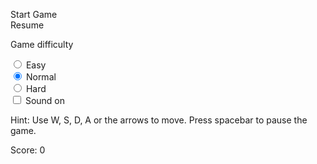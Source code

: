 <div class="wrapper-snake">
  <div class="game-area">
    <canvas id="snake" width="600" height="360" tabindex="1"></canvas>
    <div class="overlay">
      <p class="game-msg"></p>
      <p id="finalScore"></p>
      <div class="buttons">
        <div id="startBtn" class="game-btn">Start Game</div>
        <div id="resumeBtn" class="game-btn hidden">Resume</div>
      </div>
      <div class="difficulty">
        <p>Game difficulty</p>
        <div>
          <div class="radio-field">
            <input type="radio" name="difficulty" id="radioEasy" value="easy">
            <label for="radioEasy">Easy</label>
          </div>
          <div class="radio-field">
            <input type="radio" name="difficulty" id="radioNormal" value="normal" checked>
            <label for="radioNormal">Normal</label>
          </div>
          <div class="radio-field">
            <input type="radio" name="difficulty" id="radioHard" value="hard">
            <label for="radioHard">Hard</label>
          </div>
        </div>
      </div>
    </div>
  </div>
  <div class="game-details">
    <input type="checkbox" name="sound" id="sound">
    <label for="sound">Sound on</label>
    <p class="hint"><span>Hint:</span> Use W, S, D, A or the arrows to move. Press spacebar to pause the game.</p>
    <p class="score-txt"><span>Score:</span> <span class="current-score">0</span></p>
  </div>
</div>
<!-- AUDIO FILES !-->
<audio id="eating" src="http://alexsalov.com/assets/snake/bite.mp3" preload="auto"></audio>
<audio id="hit_wall" src="http://alexsalov.com/assets/snake/hit_wall.mp3" preload="auto"></audio>
<audio id="pain" src="http://alexsalov.com/assets/snake/pain.mp3" preload="auto"></audio>
<audio id="snake_background" src="http://alexsalov.com/assets/snake/snake_background.mp3" preload="auto" loop></audio>

<script>
    (function() {
  'use strict';

  // User interface
  var pageCanvas = $('#snake'),
    startBtn = $('#startBtn'),
    resumeBtn = $('#resumeBtn'),
    gameMenu = $('.overlay'),
    gameOverMsg = $('.game-msg'),
    finalScore = $('#finalScore'),
    difficultyMenu = $('.difficulty'),
    scoreTxt = $('.current-score'),
    sound = $('#sound'),
    soundLabel = sound.nextSibling,
    bkgrMusic = $('#snake_background');

  bkgrMusic.volume = 0.25;

  // Game variables
  var canvasArea,
    w,
    h,
    snake,
    snakeLength = 10,
    food,
    score,
    difficulty = 'normal',
    gameLoop,
    dir, // Movement direction 
    over,
    hitType,
    speed, // Game speed
    objectSize = 12, // Proportional to canvas dimensions
    paused = false,
    muted = true, // Mute sound by default
    storage;

  // Game over messages
  var messages = {
    itself: [
      "Eat the food, not yourself, you stupid reptile!",
      "Good thing you can't poison yourself... I think...",
      "What a surprise, you bit yourself... AGAIN!",
      "T-t-t-tasty, tasty... You're so delicious ... to yourself at least.",
      "You took a solid bite out of your own ass. I hope it was worth it."
    ],
    wall: [
      "All in all, you're just another brick in the wall.",
      "That's a wall, bro - you can't go through it.",
      "You like hurting yourself, don't you?",
      "Hit the wall snake and don't you come back no more, no more, no more, no more!",
      "You crushed your pathetic snake skull once more."
    ]
  };

  /***** EVENT LISTENERS *****/
  addListener(window, 'load', function() {
    checkSound();

    storage = new Storage('snake_');

    // Check if a previous game has been paused
    if (storage.exists('paused') && storage.get('paused') === 'true') {
      paused = true;
      resumeBtn.classList.remove('hidden');
      difficultyMenu.classList.add('hidden');

      startBtn.innerHTML = 'Restart Game';
      scoreTxt.innerHTML = storage.get('score');
      difficulty = storage.get('difficulty');

      var radio = difficultyMenu.getElementsByTagName('input');
      var radioNum = radio.length;

      for (var i = 0; i < radioNum; i++) {
        if (radio[i].value === difficulty) radio[i].checked = true;
      }
    }

    // Instantiate canvas element
    canvasArea = new Canvas(pageCanvas, pageCanvas.width, pageCanvas.height, '#fff');
    w = canvasArea.width;
    h = canvasArea.height;
  });

  // Toggle sound
  addListener(sound, 'change', function() {
    checkSound();
  });

  addListener(startBtn, 'click', function() {
    if (!muted) bkgrMusic.play();

    initGame();
  });

  addListener(resumeBtn, 'click', function() {
    if (!over) resumeGame();
  });

  // Detect difficulty change
  addListener(difficultyMenu, 'change', function(e) {
    var elem = e.target;
    elem.checked = true;
    difficulty = elem.value;
  });

  // Detect space key press
  addListener(pageCanvas, 'keydown', function(e) {
    if (e.keyCode === 32 && !over) {
      (!paused) ? pauseGame(): resumeGame();
    }
  });

  /***** FUNCTIONS *****/

  /* UTILITY FUNCTIONS */

  // Get element
  function $(selector) {
    return document.querySelector(selector);
  }

  function addListener(elem, handler, callback) {
    elem.addEventListener(handler, callback);
  }

  /* OBJECT DECLARATION FUNCTIONS */

  // Canvas area
  function Canvas(canvas, width, height, color) {
    this.canvas = canvas;
    this.width = width;
    this.height = height;
    this.color = color;
    this.context = this.canvas.getContext('2d');
  }

  Canvas.prototype.rebuild = function() {
    this.context.fillStyle = this.color;
    this.context.fillRect(0, 0, this.width, this.height);
  };

  // Canvas object super class
  function CanvasObj(canvas, x, y, size, color) {
    this.context = canvas.context;
    this.x = x;
    this.y = y;
    this.size = size;
    this.color = color;
  }

  CanvasObj.prototype.draw = function() {
    this.context.fillStyle = this.color;
    this.context.fillRect(this.x * this.size, this.y * this.size, this.size, this.size);
  };

  // Snake object
  function Snake(canvas, x, y, size, color) {
    CanvasObj.call(this, canvas, x, y, size, color);

    this.length = snakeLength;
    this.pos = [];
  }

  // Inherit form CanvasObj class
  Snake.prototype = Object.create(CanvasObj.prototype);
  Snake.prototype.constructor = Snake;

  // Initialize the snake
  Snake.prototype.init = function() {
    for (var i = this.length - 1; i >= 0; i--) {
      this.pos.push({
        x: i + (Math.round(this.x / this.size)),
        y: Math.round(this.y / this.size)
      });
    }
  };

  Snake.prototype.draw = function() {
    var len = this.length;

    for (var i = 0; i < len; i++) {
      var square = this.pos[i];
      this.context.fillStyle = this.color;
      this.context.fillRect(square.x * this.size, square.y * this.size, this.size, this.size);
    }
  };

  // Update the position of the snake
  Snake.prototype.update = function() {
    var headX = this.pos[0].x;
    var headY = this.pos[0].y;

    // Get the directions
    addListener(document, 'keydown', function(e) {
      e.preventDefault(); // Prevent scroll when using arrow keys

      var key = e.keyCode;

      // Allow snake to be moved with W, S, D, A as well as the arrow keys
      if ((key === 37 || key === 65) && dir !== 'r') dir = 'l';
      else if ((key === 38 || key === 87) && dir !== 'd') dir = 'u';
      else if ((key === 39 || key === 68) && dir !== 'l') dir = 'r';
      else if ((key === 40 || key === 83) && dir !== 'u') dir = 'd';
    });

    // Directions
    switch (dir) {
      case 'l':
        headX--;
        break;
      case 'u':
        headY--;
        break;
      case 'r':
        headX++;
        break;
      case 'd':
        headY++;
        break;
    }

    // Move snake
    var tail = this.pos.pop();
    tail.x = headX;
    tail.y = headY;
    this.pos.unshift(tail);

    // Wall Collision
    if (headX >= w / this.size || headX <= -1 || headY >= h / this.size || headY <= -1) {
      if (!over) {
        hitType = 'wall';
        over = true;
        gameOver();
      }
    }

    // Food collision
    if (headX === food.x && headY === food.y) {
      if (!muted) $('#eating').play();

      food = new CanvasObj(canvasArea, getFoodX(), getFoodY(), objectSize, '#ff0000');
      tail = {
        x: headX,
        y: headY
      };
      this.pos.unshift(tail);
      this.length++;
      score += getValue('score', difficulty);
      scoreTxt.innerHTML = score;

      // Increase game speed
      if (speed <= 45) speed += getValue('speed', difficulty);
      clearInterval(gameLoop);
      gameLoop = setInterval(drawCanvas, 1000 / speed);
    } else {
      // Check collision between snake parts
      var len = this.pos.length;

      for (var i = 1; i < len; i++) {
        var square = this.pos[i];

        if ((headX === square.x && headY === square.y) && !over) {
          hitType = 'itself';
          over = true;
          gameOver();
        }
      }
    }
  };

  // Helper class for working with localStorage
  function Storage(prefix) {
    this.prefix = prefix; // Namespacing the values saved to storage
  }

  Storage.prototype.get = function(key) {
    return localStorage.getItem(this.prefix + key);
  };

  Storage.prototype.set = function(key, value) {
    localStorage.setItem(this.prefix + key, value);
  };

  Storage.prototype.getAsNum = function(key) {
    return Number(this.get(key));
  };

  Storage.prototype.exists = function(key) {
    return this.get(key) !== null;
  };

  Storage.prototype.length = function() {
    return localStorage.length;
  };

  Storage.prototype.key = function(index) {
    return localStorage.key(index);
  };

  Storage.prototype.remove = function(key) {
    localStorage.removeItem(this.prefix + key);
  };

  // Remove all game state data
  Storage.prototype.removeAll = function() {
    // Run loop backwards since items are being deleted
    for (var i = this.length() - 1; i >= 0; i--) {
      var key = this.key(i);

      if (key.indexOf(this.prefix) > -1) localStorage.removeItem(key);
    }
  };

  Storage.prototype.clear = function() {
    localStorage.clear();
  };

  /* GAME FUNCTIONS */
  function drawCanvas() {
    canvasArea.rebuild();
    snake.draw();
    snake.update();
    food.draw();
  }

  function initGame() {
    gameMenu.classList.add('hidden');
    difficultyMenu.classList.add('hidden');

    storage.removeAll();

    snake = new Snake(canvasArea, getSnakeX(), getSnakeY(), objectSize, '#000');
    snake.init();
    food = new CanvasObj(canvasArea, getFoodX(), getFoodY(), objectSize, '#ff0000');
    dir = 'r';
    over = false;
    score = 0;
    speed = 10;
    paused = false;

    if (gameLoop !== undefined) clearInterval(gameLoop);
    gameLoop = setInterval(drawCanvas, 1000 / speed);

    scoreTxt.innerHTML = score;
    startBtn.innerHTML = 'Restart Game';
    gameOverMsg.innerHTML = '';
    finalScore.innerHTML = '';
  }

  function gameOver() {
    clearInterval(gameLoop);

    if (!muted) {
      bkgrMusic.pause();

      if (hitType === 'wall') {
        $('#hit_wall').play();
      } else if (hitType === 'itself') {
        $('#pain').play();
      }
    }

    gameMenu.classList.remove('hidden');
    difficultyMenu.classList.remove('hidden');
    resumeBtn.classList.add('hidden');

    // Show end message
    gameOverMsg.innerHTML = messages[hitType][Math.floor(Math.random() * messages[hitType].length)];
    finalScore.innerHTML = 'Final score: ' + score;
  }

  function pauseGame() {
    if (!muted) bkgrMusic.pause();

    gameMenu.classList.remove('hidden');
    resumeBtn.classList.remove('hidden');

    paused = true;

    // Save game state to localStorage
    storage.set('score', score);
    storage.set('speed', speed);
    storage.set('direction', dir);
    storage.set('difficulty', difficulty);
    storage.set('length', snake.length);
    storage.set('foodX', food.x);
    storage.set('foodY', food.y);
    storage.set('paused', 'true');

    for (var i = 0; i < snake.length; i++) {
      storage.set('posX' + i, snake.pos[i].x);
      storage.set('posY' + i, snake.pos[i].y);
    }

    clearInterval(gameLoop);
  }

  // Continue the game from the point where it was last paused
  function resumeGame() {

    if (!muted) bkgrMusic.play();

    gameMenu.classList.add('hidden');
    paused = false;

    // Restore game state
    score = storage.getAsNum('score');
    speed = storage.getAsNum('speed');
    dir = storage.get('direction');
    difficulty = storage.get('difficulty');

    snake = new Snake(canvasArea, getSnakeX(), getSnakeY(), objectSize, '#000');
    snake.length = storage.getAsNum('length');
    snake.pos = [];

    for (var i = 0; i < snake.length; i++) {
      snake.pos.push({
        x: storage.getAsNum('posX' + i),
        y: storage.getAsNum('posY' + i)
      });
    }

    food = new CanvasObj(canvasArea, storage.getAsNum('foodX'), storage.getAsNum('foodY'), objectSize, '#ff0000');
    gameLoop = setInterval(drawCanvas, 1000 / speed);

    storage.removeAll();
  }

  // Generate random coordinates for canvas objects
  function getSnakeX() {
    return getRandomNum(w - (snakeLength * objectSize + 100)); // Place snake at least 100px from canvas edge
  }

  function getSnakeY() {
    return getRandomNum(h - objectSize);
  }

  function getFoodX() {
    return getRandomNum((w - objectSize) / objectSize);
  }

  function getFoodY() {
    return getRandomNum((h - objectSize) / objectSize);
  }

  function getRandomNum(max) {
    return Math.round(Math.random() * max);
  }

  // Get property value according to difficulty level
  function getValue(property, difficulty) {
    switch (difficulty) {
      case 'easy':
        return (property === 'speed') ? 0.25 : 5;
      case 'normal':
        return (property === 'speed') ? 0.5 : 10;
      case 'hard':
        return (property === 'speed') ? 1 : 20;
    }
  }

  // Check if sound is enabled
  function checkSound() {
    if (sound.checked && paused === false && gameLoop !== undefined) {
      muted = false;
      soundLabel.innerHTML = 'Sound off';
      bkgrMusic.play();
    } else {
      sound.checked = false;
      muted = true;
      soundLabel.innerHTML = 'Sound on';
      bkgrMusic.pause();
    }
  }
}());
</script>
